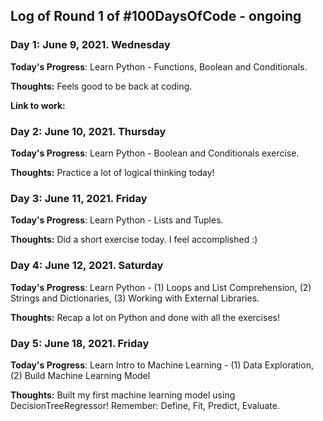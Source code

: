 ## Log of Round 1 of #100DaysOfCode - ongoing

### Day 1: June 9, 2021. Wednesday

**Today's Progress**: Learn Python - Functions, Boolean and Conditionals.

**Thoughts:** Feels good to be back at coding.

**Link to work:** 

### Day 2: June 10, 2021. Thursday

**Today's Progress**: Learn Python - Boolean and Conditionals exercise.

**Thoughts:** Practice a lot of logical thinking today!

### Day 3: June 11, 2021. Friday

**Today's Progress**: Learn Python - Lists and Tuples.

**Thoughts:** Did a short exercise today. I feel accomplished :)

### Day 4: June 12, 2021. Saturday

**Today's Progress**: Learn Python - (1) Loops and List Comprehension, (2) Strings and Dictionaries, (3) Working with External Libraries.

**Thoughts:** Recap a lot on Python and done with all the exercises!

### Day 5: June 18, 2021. Friday

**Today's Progress**: Learn Intro to Machine Learning - (1) Data Exploration, (2) Build Machine Learning Model

**Thoughts:** Built my first machine learning model using DecisionTreeRegressor! Remember: Define, Fit, Predict, Evaluate.
